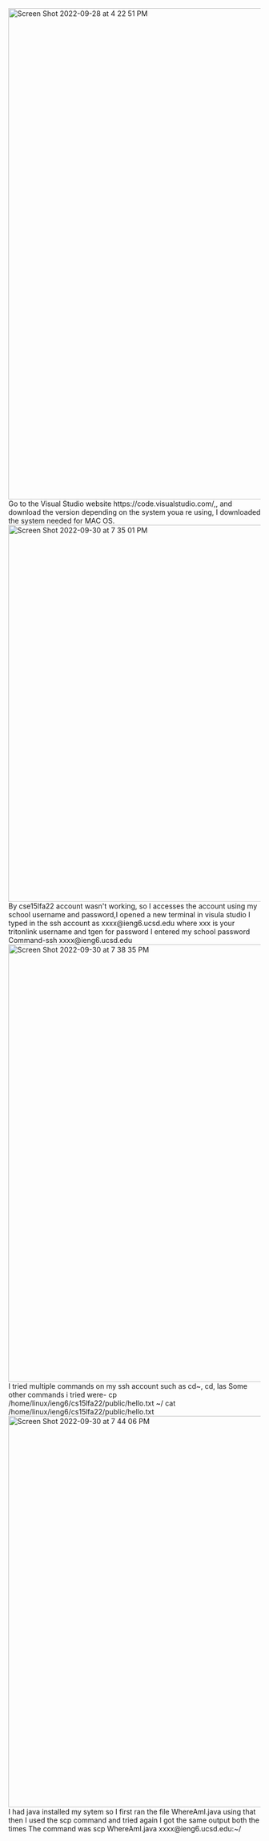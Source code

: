 <img width="980" alt="Screen Shot 2022-09-28 at 4 22 51 PM" src="https://user-images.githubusercontent.com/100493743/193379673-0e013378-9650-45b9-bac4-f44b0f817650.png">
Go to the Visual Studio website  https://code.visualstudio.com/,, and download the version depending on the system youa re using, I downloaded the system
needed for MAC OS. 
<img width="752" alt="Screen Shot 2022-09-30 at 7 35 01 PM" src="https://user-images.githubusercontent.com/100493743/193379777-014f5998-24c6-465e-8a31-58a17890c5b2.png">
By cse15lfa22 account wasn't working, so I accesses the account using my school username and password,I opened a new terminal in visula studio I typed in the ssh account as xxxx@ieng6.ucsd.edu where xxx is your tritonlink username and tgen for password I entered my school password
Command-ssh xxxx@ieng6.ucsd.edu
<img width="873" alt="Screen Shot 2022-09-30 at 7 38 35 PM" src="https://user-images.githubusercontent.com/100493743/193379878-f90c2e0e-a4e7-4988-a4d5-6cbb7b010655.png">
I tried multiple commands on my ssh account such as cd~, cd, las
Some other commands i tried were-
cp /home/linux/ieng6/cs15lfa22/public/hello.txt ~/
cat /home/linux/ieng6/cs15lfa22/public/hello.txt<img width="781" alt="Screen Shot 2022-09-30 at 7 44 06 PM" src="https://user-images.githubusercontent.com/100493743/193380037-629134bf-f31d-4522-8ce6-de0cf29a19fe.png">
I had java installed my sytem so I first ran the file WhereAmI.java using that then I used the scp command and tried again I got the same output both the times
The command was scp WhereAmI.java xxxx@ieng6.ucsd.edu:~/
